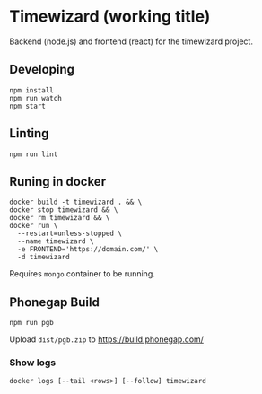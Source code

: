 # Timewizard (working title)
Backend (node.js) and frontend (react) for the timewizard project.

## Developing
```shell
npm install
npm run watch
npm start
```

## Linting
```shell
npm run lint
```

## Runing in docker
```shell
docker build -t timewizard . && \
docker stop timewizard && \
docker rm timewizard && \
docker run \
  --restart=unless-stopped \
  --name timewizard \
  -e FRONTEND='https://domain.com/' \
  -d timewizard
```
Requires `mongo` container to be running.


## Phonegap Build
```shell
npm run pgb
```
Upload `dist/pgb.zip` to https://build.phonegap.com/


### Show logs
```shell
docker logs [--tail <rows>] [--follow] timewizard
```
